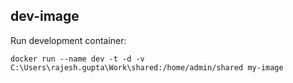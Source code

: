 ## dev-image

Run development container:
```
docker run --name dev -t -d -v C:\Users\rajesh.gupta\Work\shared:/home/admin/shared my-image
```
